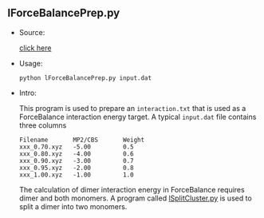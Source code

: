 ## lForceBalancePrep.py

* Source:

	[click here](https://github.com/leucinw/ComputTools/tree/master/src/lForceBalancePrep.py)

* Usage:

	```shell
	python lForceBalancePrep.py input.dat
	```

* Intro:

	This program is used to prepare an `interaction.txt` that is used as a ForceBalance interaction energy target. A typical `input.dat` file contains three columns
	
	```
	Filename       MP2/CBS       Weight
	xxx_0.70.xyz   -5.00         0.5
	xxx_0.80.xyz   -4.00         0.6
	xxx_0.90.xyz   -3.00         0.7
	xxx_0.95.xyz   -2.00         0.8
	xxx_1.00.xyz   -1.00         1.0
	```
	
	The calculation of dimer interaction energy in ForceBalance requires dimer and both monomers. A program called [lSplitCluster.py](./lSplitCluster.md) is used to split a dimer into two monomers.
